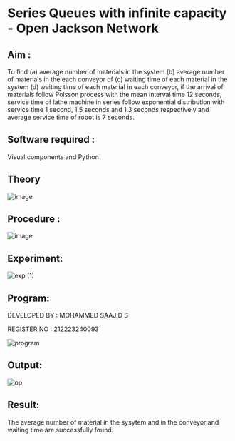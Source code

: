 # Series Queues with infinite capacity - Open Jackson Network

## Aim :
To find (a) average number of materials in the system (b) average number of materials in the each conveyor of (c) waiting time of each material in the system (d) waiting time of each material in each conveyor, if the arrival  of materials follow Poisson process with the mean interval time 12 seconds, service time of  lathe machine in series follow exponential distribution  with service time  1 second, 1.5 seconds and 1.3 seconds respectively and average service time of robot is 7 seconds.

## Software required :
Visual components and Python

## Theory

![image](https://user-images.githubusercontent.com/103921593/203239736-7b81f599-71a8-4ae7-b63e-5d98acd9ea54.png)


## Procedure :

![image](https://user-images.githubusercontent.com/103921593/203239789-bc870dce-6727-487b-a0e2-4fc3f5114889.png)


## Experiment:

![exp (1)](https://github.com/Confusion7/Open-Jacson-Networks/assets/141727149/361f9483-e10b-42b8-a528-5e4f4c064df1)



## Program:

DEVELOPED BY : MOHAMMED SAAJID S

REGISTER NO : 212223240093 

![program](https://github.com/Confusion7/Open-Jacson-Networks/assets/141727149/2e3f06b8-5cec-4612-8fda-139f7af0bdd0)



## Output:

![op](https://github.com/Confusion7/Open-Jacson-Networks/assets/141727149/bf58b102-cba6-4fa3-919c-0ad87ba42fbc)



## Result:

The average number of material in the sysytem and in the conveyor and waiting time are
successfully found.
